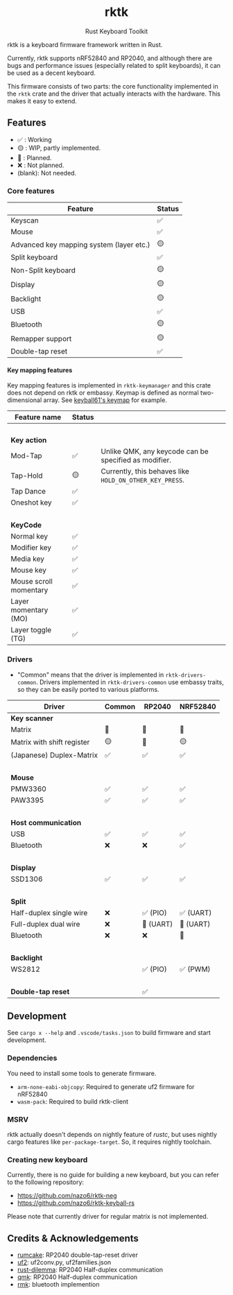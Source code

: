 <h1 align="center">rktk</h1>
<p align="center">Rust Keyboard Toolkit</p>

rktk is a keyboard firmware framework written in Rust.

Currently, rktk supports nRF52840 and RP2040, and although there are bugs and
performance issues (especially related to split keyboards), it can be used as a
decent keyboard.

This firmware consists of two parts: the core functionality implemented in the
`rktk` crate and the driver that actually interacts with the hardware. This
makes it easy to extend.

## Features

- ✅ : Working
- 🟡 : WIP, partly implemented.
- 🔴 : Planned.
- ❌ : Not planned.
- (blank): Not needed.

### Core features

| Feature                                  | Status |
| ---------------------------------------- | ------ |
| Keyscan                                  | ✅     |
| Mouse                                    | ✅     |
| Advanced key mapping system (layer etc.) | 🟡     |
| Split keyboard                           | ✅     |
| Non-Split keyboard                       | 🟡     |
| Display                                  | 🟡     |
| Backlight                                | 🟡     |
| USB                                      | ✅     |
| Bluetooth                                | 🟡     |
| Remapper support                         | 🟡     |
| Double-tap reset                         | ✅     |

#### Key mapping features

Key mapping features is implemented in `rktk-keymanager` and this crate does not
depend on rktk or embassy. Keymap is defined as normal two-dimensional array.
See [keyball61's keymap](./keyboards/keyball-common/src/keymap.rs) for example.

| Feature name           | Status |                                                         |
| ---------------------- | ------ | ------------------------------------------------------- |
| &nbsp;                 |        |                                                         |
| **Key action**         |        |                                                         |
| Mod-Tap                | ✅     | Unlike QMK, any keycode can be specified as modifier.   |
| Tap-Hold               | 🟡     | Currently, this behaves like `HOLD_ON_OTHER_KEY_PRESS`. |
| Tap Dance              | ✅     |                                                         |
| Oneshot key            | ✅     |                                                         |
| &nbsp;                 |        |                                                         |
| **KeyCode**            |        |                                                         |
| Normal key             | ✅     |                                                         |
| Modifier key           | ✅     |                                                         |
| Media key              | ✅     |                                                         |
| Mouse key              | ✅     |                                                         |
| Mouse scroll momentary | ✅     |                                                         |
| Layer momentary (MO)   | ✅     |                                                         |
| Layer toggle (TG)      | ✅     |                                                         |

### Drivers

- "Common" means that the driver is implemented in `rktk-drivers-common`.
  Drivers implemented in `rktk-drivers-common` use embassy traits, so they can
  be easily ported to various platforms.

| Driver                     | Common | RP2040    | NRF52840  |
| -------------------------- | ------ | --------- | --------- |
| **Key scanner**            |        |           |           |
| Matrix                     | 🔴     | 🔴        | 🔴        |
| Matrix with shift register | 🟡     | 🔴        | 🟡        |
| (Japanese) Duplex-Matrix   | ✅     | ✅        | ✅        |
| &nbsp;                     |        |           |           |
| **Mouse**                  |        |           |           |
| PMW3360                    | ✅     | ✅        | ✅        |
| PAW3395                    | ✅     | ✅        | ✅        |
| &nbsp;                     |        |           |           |
| **Host communication**     |        |           |           |
| USB                        | ✅     | ✅        | ✅        |
| Bluetooth                  | ❌     | ❌        | ✅        |
| &nbsp;                     |        |           |           |
| **Display**                |        |           |           |
| SSD1306                    | ✅     | ✅        | ✅        |
| &nbsp;                     |        |           |           |
| **Split**                  |        |           |           |
| Half-duplex single wire    | ❌     | ✅ (PIO)  | ✅ (UART) |
| Full-duplex dual wire      | ❌     | 🔴 (UART) | 🔴 (UART) |
| Bluetooth                  | ❌     | ❌        | 🔴        |
| &nbsp;                     |        |           |           |
| **Backlight**              |        |           |           |
| WS2812                     |        | ✅ (PIO)  | ✅ (PWM)  |
| &nbsp;                     |        |           |           |
| **Double-tap reset**       |        | ✅        |           |

## Development

See `cargo x --help` and `.vscode/tasks.json` to build firmware and start
development.

### Dependencies

You need to install some tools to generate firmware.

- `arm-none-eabi-objcopy`: Required to generate uf2 firmware for nRF52840
- `wasm-pack`: Required to build rktk-client

### MSRV

rktk actually doesn't depends on nightly feature of _rustc_, but uses nightly
cargo features like `per-package-target`. So, it requires nightly toolchain.

### Creating new keyboard

Currently, there is no guide for building a new keyboard, but you can refer to
the following repository:

- https://github.com/nazo6/rktk-neg
- https://github.com/nazo6/rktk-keyball-rs

Please note that currently driver for regular matrix is not implemented.

## Credits & Acknowledgements

- [rumcake](https://github.com/Univa/rumcake): RP2040 double-tap-reset driver
- [uf2](https://github.com/microsoft/uf2): uf2conv.py, uf2families.json
- [rust-dilemma](https://github.com/simmsb/rusty-dilemma): RP2040 Half-duplex
  communication
- [qmk](https://github.com/qmk/qmk_firmware): RP2040 Half-duplex communication
- [rmk](https://github.com/HaoboGu/rmk): bluetooth implemention
